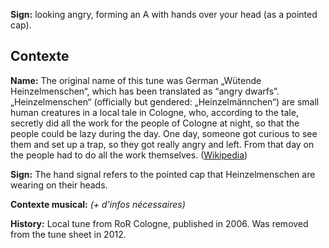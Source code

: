 **Sign:** looking angry, forming an A with hands over your head (as a pointed
cap).

## Contexte

**Name:** The original name of this tune was German „Wütende Heinzelmenschen“,
which has been translated as “angry dwarfs”. „Heinzelmenschen“ (officially but
gendered: „Heinzelmännchen“) are small human creatures in a local tale in
Cologne, who, according to the tale, secretly did all the work for the people of
Cologne at night, so that the people could be lazy during the day. One day,
someone got curious to see them and set up a trap, so they got really angry and
left. From that day on the people had to do all the work themselves.
([Wikipedia](https://en.wikipedia.org/wiki/Heinzelm%C3%A4nnchen))

**Sign:** The hand signal refers to the pointed cap that Heinzelmenschen are
wearing on their heads.

**Contexte musical:** *(+ d'infos nécessaires)*

**History:** Local tune from RoR Cologne, published in 2006. Was removed from
the tune sheet in 2012.

